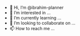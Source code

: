 - 👋 Hi, I’m @ibrahim-planner
- 👀 I’m interested in ...
- 🌱 I’m currently learning ...
- 💞️ I’m looking to collaborate on ...
- 📫 How to reach me ...

<!---
ibrahim-planner/ibrahim-planner is a ✨ special ✨ repository because its `README.md` (this file) appears on your GitHub profile.
You can click the Preview link to take a look at your changes.
--->
